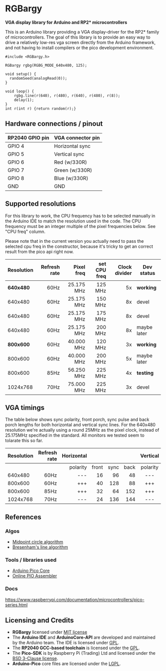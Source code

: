 # RGBargy

__VGA display library for Arduino and RP2* microcontrollers__

This is an Arduino library providing a VGA display-driver for the RP2* family of microcontrollers. The goal of this library is to provide an easy way to drive a relatively low-res vga screen directly from the Arduino framework, and not having to install compilers or the pico development environment.

```
#include <RGBargy.h>

RGBargy rgbg(RGBG_MODE_640x480, 125);

void setup() {
  randomSeed(analogRead(0));
}

void loop() {
    rgbg.line(r(640), r(480), r(640), r(480), r(8));
    delay(1);
}
int r(int r) {return random(r);}
```

## Hardware connections / pinout

| RP2040 GPIO pin | VGA connector pin |
|-----------------|-------------------|
| GPIO 4          | Horizontal sync   |
| GPIO 5          | Vertical sync     |
| GPIO 6          | Red   (w/330R)    |
| GPIO 7          | Green (w/330R)    |
| GPIO 8          | Blue  (w/330R)    |
| GND             | GND               |


## Supported resolutions

For this library to work, the CPU frequency has to be selected manually in the Arduino IDE to match the resolution used in the code. The CPU frequency must be an integer multiple of the pixel frequencies below. See "CPU freq" column.

Please note that in the current version you actually need to pass the selected cpu freq in the constructor, because it's tricky to get an correct result from the pico api right now.

| Resolution  | Refresh rate | Pixel freq | set CPU freq | Clock divider | Dev status   |
|-------------|-------------:|-----------:|-------------:|--------------:|--------------|
| __640x480__ |         60Hz | 25.175 MHz |      125 MHz |            5x | __working__  |
|   640x480   |         60Hz | 25.175 MHz |      150 MHz |            8x | devel        |
|   640x480   |         60Hz | 25.175 MHz |      175 MHz |            8x | devel        |
|   640x480   |         60Hz | 25.175 MHz |      200 MHz |            8x | maybe later  |
| __800x600__ |         60Hz | 40.000 MHz |      120 MHz |            3x | __working__  |
|   800x600   |         60Hz | 40.000 MHz |      200 MHz |            5x | maybe later  |
|   800x600   |         85Hz | 56.250 MHz |      225 MHz |            4x | __testing__  |
|  1024x768   |         70Hz | 75.000 MHz |      225 MHz |            3x | devel        |


## VGA timings

The table below shows sync polarity, front porch, sync pulse and back porch lengths for both horizontal and vertical sync lines. For the 640x480 resolution we're actually using a round 25MHz as the pixel clock, instead of 25.175MHz specified in the standard. All monitors we tested seem to tolarate this so far.

| Resolution | Refresh rate | Horizontal |       |      |      | Vertical |       |      |      |
|------------|-------------:|-----------:|------:|-----:|-----:|:--------:|------:|-----:|-----:|
|            |              | polarity   | front | sync | back | polarity | front | sync | back |
|   640x480  |         60Hz |    ---     |    16 |   96 |   48 |   ---    |    10 |    2 |   33 |
|   800x600  |         60Hz |    +++     |    40 |  128 |   88 |   +++    |     1 |    4 |   23 |
|   800x600  |         85Hz |    +++     |    32 |   64 |  152 |   +++    |     1 |    3 |   27 |
|  1024x768  |         70Hz |    ---     |    24 |  136 |  144 |   ---    |     3 |    6 |   29 |


## References

### Algos
- [Midpoint circle algorithm](https://en.wikipedia.org/wiki/Midpoint_circle_algorithm)
- [Bresenham's line algorithm](https://en.wikipedia.org/wiki/Bresenham%27s_line_algorithm)

### Tools / libraries used
- [Arduino Pico Core ](https://github.com/earlephilhower/arduino-pico)
- [Online PIO Assembler](https://wokwi.com/tools/pioasm)

### Docs
https://www.raspberrypi.com/documentation/microcontrollers/pico-series.html

## Licensing and Credits
- __RGBargy__ licensed under [MIT license](https://mit-license.org/)
- The __Arduino IDE__ and __ArduinoCore-API__ are developed and maintained by the Arduino team. The IDE is licensed under [GPL](https://www.gnu.org/licenses/gpl-3.0.html).
- The __RP2040 GCC-based toolchain__ is licensed under the [GPL](https://www.gnu.org/licenses/gpl-3.0.html).
- The __Pico-SDK__ is by Raspberry Pi (Trading) Ltd and licensed under the [BSD 3-Clause license](https://opensource.org/license/bsd-3-clause).
- __Arduino-Pico__ core files are licensed under the [LGPL](https://www.gnu.org/licenses/old-licenses/lgpl-2.1.html).

